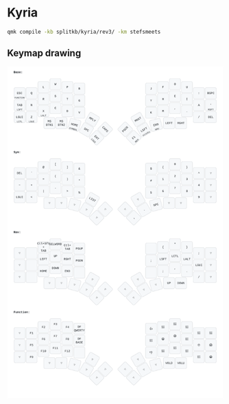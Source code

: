 # Kyria

```bash
qmk compile -kb splitkb/kyria/rev3/ -km stefsmeets
```

## Keymap drawing

![Keymap](../../../../..//keymap_drawer/keymap.svg)
